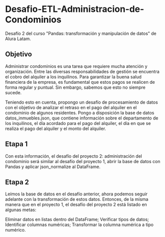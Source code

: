 # Desafio-ETL-Administracion-de-Condominios
Desafío 2 del curso "Pandas: transformación y manipulación de datos" de Alura Latam.

## Objetivo
Administrar condominios es una tarea que requiere mucha atención y organización. Entre las diversas responsabilidades de gestión se encuentra el cobro del alquiler a los inquilinos. Para garantizar la buena salud financiera de la empresa, es fundamental que estos pagos se realicen de forma regular y puntual. Sin embargo, sabemos que esto no siempre sucede.

Teniendo esto en cuenta, propongo un desafío de procesamiento de datos con el objetivo de analizar el retraso en el pago del alquiler en el condominio de algunos residentes. Pongo a disposición la base de datos datos_inmuebles.json, que contiene información sobre el departamento de los inquilinos, el día acordado para el pago del alquiler, el día en que se realiza el pago del alquiler y el monto del alquiler.

## Etapa 1

Con esta información, el desafío del proyecto 2: administración del condominio será similar al desafío del proyecto 1, abrir la base de datos con Pandas y aplicar json_normalize al DataFrame.

## Etapa 2

Leímos la base de datos en el desafío anterior, ahora podemos seguir adelante con la transformación de estos datos. Entonces, de la misma manera que en el proyecto 1, el desafío del proyecto 2 está listado en algunas metas:

Eliminar datos en listas dentro del DataFrame;
Verificar tipos de datos;
Identificar columnas numéricas;
Transformar la columna numérica a tipo numérico.